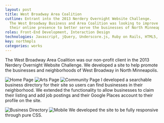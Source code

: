 ```yaml
---
layout: post
title: West Broadway Area Coalition
cutline: Entrant into the 2013 Nerdery Overnight Website Challenge.
  The West Broadway Business and Area Coalition was looking to improve
  their online presence to better serve the businesses of North Minneapolis.
roles: Front-End Development, Interaction Design
technologies: Javascript, jQuery, Underscore.js, Ruby on Rails, HTML5, CSS3
key: northmpls
categories: works
---
```


The West Broadway Area Coalition was our non-profit client in the 2013 Nerdery Overnight Website Challenge.
We developed a site to help promote the businesses and neighborhoods of West Broadway in North Minneapolis.

![Home Page](/images/works/northmpls/home.png)
![Arts Page](/images/works/northmpls/arts.png)
![Community Page](/images/works/northmpls/community.png)
I developed a searchable business directory for their site so users can find businesses in their neighborhood. We extended the functionality
to allow businesses to claim their listing and add job postings and their Google Places account to their profile on the site.

![Business Directory](/images/works/northmpls/business_directory.png)
![Mobile](/images/works/northmpls/mobile.png "Mobile")
We developed the site to be fully responsive through pure CSS.

